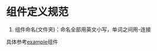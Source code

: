 # 组件定义规范
1. 组件命名(文件夹)：命名全部用英文小写，单词之间用-连接

具体参考[example](http://172.16.35.15:10080/autoops/new-app/frontend/template-page/tree/master/template/src/components)组件
